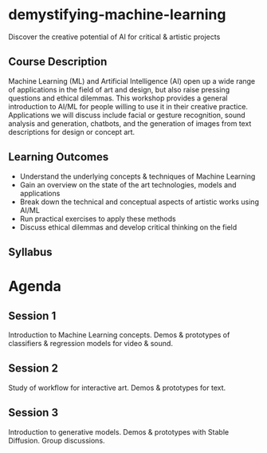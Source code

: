 # demystifying-machine-learning

Discover the creative potential of AI for critical & artistic projects

## Course Description

Machine Learning (ML) and Artificial Intelligence (AI) open up a wide range of applications in the field of art and design, but also raise pressing questions and ethical dilemmas. This workshop provides a general introduction to AI/ML for people willing to use it in their creative practice. Applications we will discuss include facial or gesture recognition, sound analysis and generation, chatbots, and the generation of images from text descriptions for design or concept art.

## Learning Outcomes

- Understand the underlying concepts & techniques of Machine Learning
- Gain an overview on the state of the art technologies, models and applications
- Break down the technical and conceptual aspects of artistic works using AI/ML
- Run practical exercises to apply these methods
- Discuss ethical dilemmas and develop critical thinking on the field

## Syllabus

# Agenda

## Session 1

Introduction to Machine Learning concepts. Demos & prototypes of classifiers & regression models for video & sound.

## Session 2

Study of workflow for interactive art. Demos & prototypes for text.

## Session 3

Introduction to generative models. Demos & prototypes with Stable Diffusion. Group discussions.
